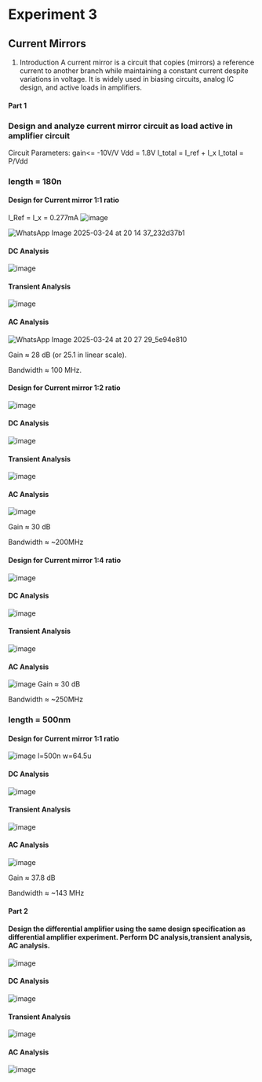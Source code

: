 # Experiment 3
## Current Mirrors
1. Introduction
A current mirror is a circuit that copies (mirrors) a reference current to another branch while maintaining a constant current despite variations in voltage. It is widely used in biasing circuits, analog IC design, and active loads in amplifiers.

#### Part 1
### Design and analyze current mirror circuit as load active in amplifier circuit

Circuit Parameters: gain<= -10V/V   Vdd = 1.8V
I_total = I_ref + I_x
I_total = P/Vdd
### length = 180n
#### Design for Current mirror 1:1 ratio
I_Ref = I_x = 0.277mA
![image](https://github.com/user-attachments/assets/f1fba6aa-51bd-47fc-a39f-9434fc4b1305)

![WhatsApp Image 2025-03-24 at 20 14 37_232d37b1](https://github.com/user-attachments/assets/317d962e-317f-4bab-be0b-09adb30d8be0)

#### DC Analysis
![image](https://github.com/user-attachments/assets/3b5269d2-8e3f-4f82-ae4d-a16432f37fd4)

#### Transient Analysis
![image](https://github.com/user-attachments/assets/5a028625-bc05-4130-8034-859395d7ca85)

#### AC Analysis
![WhatsApp Image 2025-03-24 at 20 27 29_5e94e810](https://github.com/user-attachments/assets/c105cf72-3d9e-4c94-addf-f9ff5da632e7)

Gain ≈ 28 dB (or 25.1 in linear scale).

Bandwidth ≈ 100 MHz.


#### Design for Current mirror 1:2 ratio
![image](https://github.com/user-attachments/assets/9d6b36cd-c402-437a-a796-8adf07ab1377)

#### DC Analysis
![image](https://github.com/user-attachments/assets/606dc415-bac7-4f0b-9b04-31934613994d)

#### Transient Analysis
![image](https://github.com/user-attachments/assets/b7510c4d-0c1b-48fd-bd33-24b9096ff216)


#### AC Analysis
![image](https://github.com/user-attachments/assets/af89945d-8ab7-476a-a5d2-dd03cb3685ea)

Gain ≈ 30 dB

Bandwidth ≈ ~200MHz

#### Design for Current mirror 1:4 ratio

![image](https://github.com/user-attachments/assets/242730c8-fdb1-4028-a85b-2a4c648d4edc)

#### DC Analysis

![image](https://github.com/user-attachments/assets/dc4e1220-2a27-4c20-9f98-0f01c086e5e6)

#### Transient Analysis

![image](https://github.com/user-attachments/assets/3d2cf079-a68a-490d-ae39-3bdbd9e2fc8b)


#### AC Analysis

![image](https://github.com/user-attachments/assets/be5a23ad-fea8-4370-8483-25a9019287d2)
Gain ≈ 30 dB

Bandwidth ≈ ~250MHz


### length = 500nm
#### Design for Current mirror 1:1 ratio

![image](https://github.com/user-attachments/assets/9ff78412-3cf9-410d-b71e-c11a546df70b)
l=500n w=64.5u  

#### DC Analysis
![image](https://github.com/user-attachments/assets/d774d35e-0873-4b56-bdb2-2d414f2692da)


#### Transient Analysis
![image](https://github.com/user-attachments/assets/377c8344-79c9-4434-93e1-6d6dd09e45f6)



#### AC Analysis

![image](https://github.com/user-attachments/assets/12a67dec-a6c6-4590-b320-146c0d01a398)

Gain ≈ 37.8 dB

Bandwidth ≈ ~143 MHz


#### Part 2

#### Design the differential amplifier using the same design specification as differential amplifier experiment. Perform DC analysis,transient analysis, AC analysis.

![image](https://github.com/user-attachments/assets/f1b418ce-e373-4933-9558-46e985fd8af4)


#### DC Analysis

![image](https://github.com/user-attachments/assets/67534d76-f70b-40cc-b0fe-ce4f83a6d822)


#### Transient Analysis
![image](https://github.com/user-attachments/assets/ed475e9d-086c-45ed-a8b8-44e20b45a5cb)


#### AC Analysis
![image](https://github.com/user-attachments/assets/d9bfda19-d1f6-4cff-ad25-979e9c034c8f)


